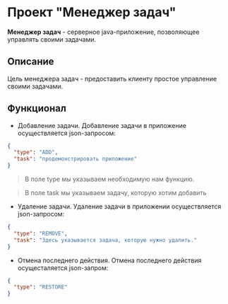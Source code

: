 # Проект "Менеджер задач"
**Менеджер задач** - серверное java-приложение, позволяющее управлять своими задачами.
## Описание
Цель менеджера задач - предоставить клиенту простое управление своими задачами.
## Функционал
* Добавление задачи. Добавление задачи в приложение осуществляется json-запросом:
```json
{
  "type": "ADD",
  "task": "продемонстрировать приложение"
}
```
  > В поле type мы указываем необходимую нам функцию.
  
  > В поле task мы указываем задачу, которую хотим добавить
* Удаление задачи. Удаление задачи в приложении осуществляется json-запросом:
```json
{
  "type": "REMOVE",
  "task": "Здесь указывается задача, которую нужно удалить."
}
```
* Отмена последнего действия. Отмена последнего действия осущесталяется json-запром:
```json
{
  "type": "RESTORE"
}
```
